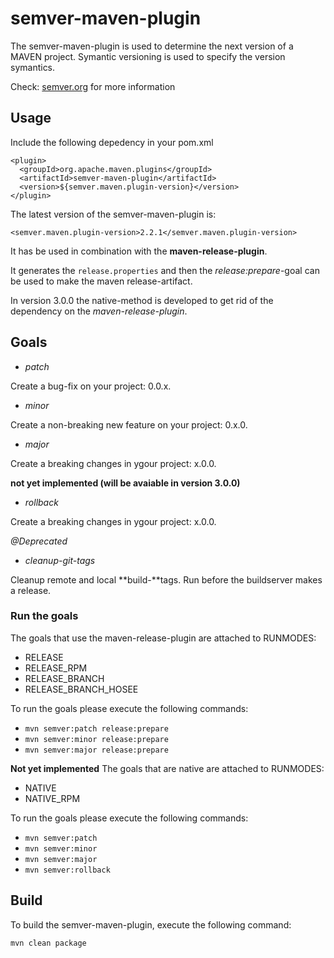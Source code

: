 # semver-maven-plugin

The semver-maven-plugin is used to determine the next version of a MAVEN project. Symantic versioning is used to specify the version symantics.

Check: [semver.org](https://www.semver.org) for more information

## Usage

Include the following depedency in your pom.xml

```
<plugin>
  <groupId>org.apache.maven.plugins</groupId>
  <artifactId>semver-maven-plugin</artifactId>
  <version>${semver.maven.plugin-version}</version>
</plugin>
```

The latest version of the semver-maven-plugin is:

```
<semver.maven.plugin-version>2.2.1</semver.maven.plugin-version>
```

It has be used in combination with the **maven-release-plugin**. 

It generates the `release.properties` and then the *release:prepare*-goal can be used to make the maven release-artifact.
  
In version 3.0.0 the native-method is developed to get rid of the dependency on the *maven-release-plugin*.

## Goals

* *patch*

Create a bug-fix on your project: 0.0.x. 

* *minor*

Create a non-breaking new feature on your project: 0.x.0.

* *major*

Create a breaking changes in ygour project: x.0.0.

**not yet implemented (will be avaiable in version 3.0.0)**
* *rollback*

Create a breaking changes in ygour project: x.0.0.

*@Deprecated*
* *cleanup-git-tags*

Cleanup remote and local **build-**tags. Run before the buildserver makes a release.

### Run the goals

The goals that use the maven-release-plugin are attached to RUNMODES:
* RELEASE
* RELEASE_RPM
* RELEASE_BRANCH
* RELEASE_BRANCH_HOSEE

To run the goals please execute the following commands:
* `mvn semver:patch release:prepare`
* `mvn semver:minor release:prepare`
* `mvn semver:major release:prepare`

**Not yet implemented**
The goals that are native are attached to RUNMODES:
* NATIVE
* NATIVE_RPM

To run the goals please execute the following commands:
* `mvn semver:patch`
* `mvn semver:minor`
* `mvn semver:major`
* `mvn semver:rollback` 


## Build

To build the semver-maven-plugin, execute the following command:

`mvn clean package`
